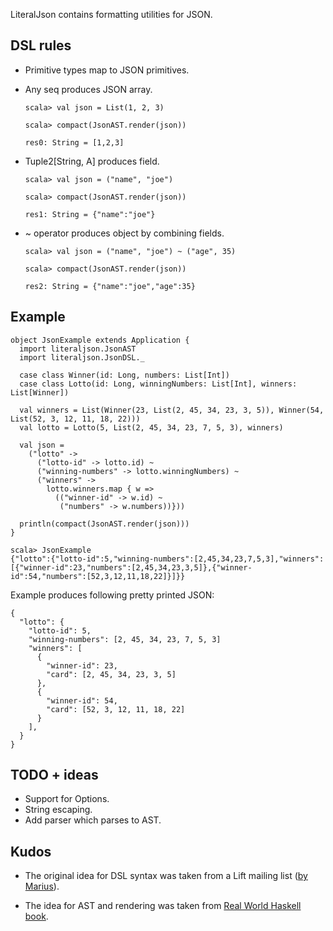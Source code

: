 LiteralJson contains formatting utilities for JSON.

DSL rules
---------

* Primitive types map to JSON primitives.
* Any seq produces JSON array.

      scala> val json = List(1, 2, 3)

      scala> compact(JsonAST.render(json))

      res0: String = [1,2,3]

* Tuple2[String, A] produces field.

      scala> val json = ("name", "joe")

      scala> compact(JsonAST.render(json))

      res1: String = {"name":"joe"}

* ~ operator produces object by combining fields.

      scala> val json = ("name", "joe") ~ ("age", 35)

      scala> compact(JsonAST.render(json))

      res2: String = {"name":"joe","age":35}

Example
-------

    object JsonExample extends Application {
      import literaljson.JsonAST
      import literaljson.JsonDSL._

      case class Winner(id: Long, numbers: List[Int])
      case class Lotto(id: Long, winningNumbers: List[Int], winners: List[Winner])

      val winners = List(Winner(23, List(2, 45, 34, 23, 3, 5)), Winner(54, List(52, 3, 12, 11, 18, 22)))
      val lotto = Lotto(5, List(2, 45, 34, 23, 7, 5, 3), winners)

      val json = 
        ("lotto" ->
          ("lotto-id" -> lotto.id) ~
          ("winning-numbers" -> lotto.winningNumbers) ~
          ("winners" ->
            lotto.winners.map { w =>
              (("winner-id" -> w.id) ~
               ("numbers" -> w.numbers))}))

      println(compact(JsonAST.render(json)))
    }

    scala> JsonExample
    {"lotto":{"lotto-id":5,"winning-numbers":[2,45,34,23,7,5,3],"winners":[{"winner-id":23,"numbers":[2,45,34,23,3,5]},{"winner-id":54,"numbers":[52,3,12,11,18,22]}]}}

Example produces following pretty printed JSON:

    { 
      "lotto": {
        "lotto-id": 5,
        "winning-numbers": [2, 45, 34, 23, 7, 5, 3] 
        "winners": [
          {
            "winner-id": 23,
            "card": [2, 45, 34, 23, 3, 5] 
          },
          {
            "winner-id": 54,
            "card": [52, 3, 12, 11, 18, 22] 
          } 
        ],
      }
    }

TODO + ideas
------------

* Support for Options.
* String escaping.
* Add parser which parses to AST.

Kudos
-----

* The original idea for DSL syntax was taken from a Lift mailing list ([by Marius](http://markmail.org/message/lniven2hn22vhupu)).

* The idea for AST and rendering was taken from [Real World Haskell book](http://book.realworldhaskell.org/read/writing-a-library-working-with-json-data.html).

